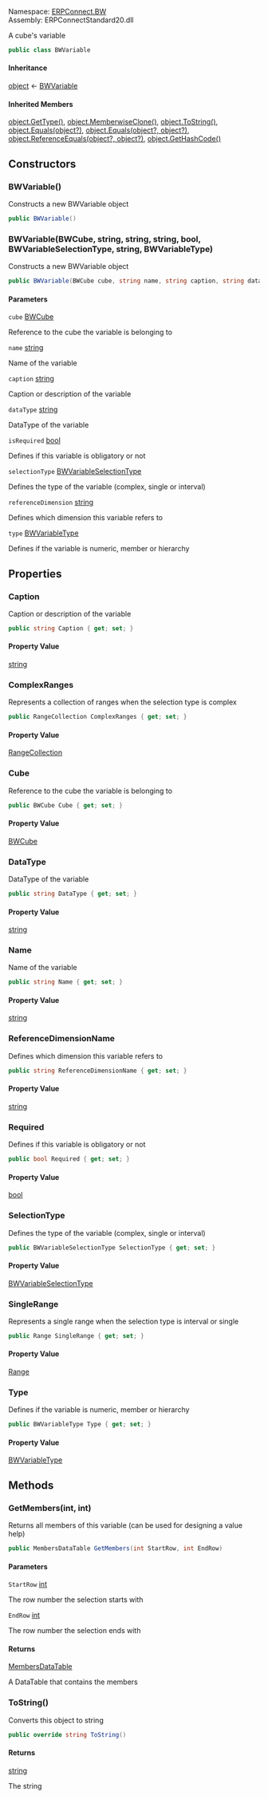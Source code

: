 
Namespace: [ERPConnect.BW](index.md)  
Assembly: ERPConnectStandard20.dll  

A cube's variable

```csharp
public class BWVariable
```

#### Inheritance

[object](https://learn.microsoft.com/dotnet/api/system.object) ← 
[BWVariable](ERPConnect.BW.BWVariable.md)

#### Inherited Members

[object.GetType\(\)](https://learn.microsoft.com/dotnet/api/system.object.gettype), 
[object.MemberwiseClone\(\)](https://learn.microsoft.com/dotnet/api/system.object.memberwiseclone), 
[object.ToString\(\)](https://learn.microsoft.com/dotnet/api/system.object.tostring), 
[object.Equals\(object?\)](https://learn.microsoft.com/dotnet/api/system.object.equals\#system\-object\-equals\(system\-object\)), 
[object.Equals\(object?, object?\)](https://learn.microsoft.com/dotnet/api/system.object.equals\#system\-object\-equals\(system\-object\-system\-object\)), 
[object.ReferenceEquals\(object?, object?\)](https://learn.microsoft.com/dotnet/api/system.object.referenceequals), 
[object.GetHashCode\(\)](https://learn.microsoft.com/dotnet/api/system.object.gethashcode)

## Constructors

### <a id="ERPConnect_BW_BWVariable__ctor"></a> BWVariable\(\)

Constructs a new BWVariable object

```csharp
public BWVariable()
```

### <a id="ERPConnect_BW_BWVariable__ctor_ERPConnect_BW_BWCube_System_String_System_String_System_String_System_Boolean_ERPConnect_BW_BWVariableSelectionType_System_String_ERPConnect_BW_BWVariableType_"></a> BWVariable\(BWCube, string, string, string, bool, BWVariableSelectionType, string, BWVariableType\)

Constructs a new BWVariable object

```csharp
public BWVariable(BWCube cube, string name, string caption, string dataType, bool isRequired, BWVariableSelectionType selectionType, string referenceDimension, BWVariableType type)
```

#### Parameters

`cube` [BWCube](ERPConnect.BW.BWCube.md)

Reference to the cube the variable is belonging to

`name` [string](https://learn.microsoft.com/dotnet/api/system.string)

Name of the variable

`caption` [string](https://learn.microsoft.com/dotnet/api/system.string)

Caption or description of the variable

`dataType` [string](https://learn.microsoft.com/dotnet/api/system.string)

DataType of the variable

`isRequired` [bool](https://learn.microsoft.com/dotnet/api/system.boolean)

Defines if this variable is obligatory or not

`selectionType` [BWVariableSelectionType](ERPConnect.BW.BWVariableSelectionType.md)

Defines the type of the variable (complex, single or interval)

`referenceDimension` [string](https://learn.microsoft.com/dotnet/api/system.string)

Defines which dimension this variable refers to

`type` [BWVariableType](ERPConnect.BW.BWVariableType.md)

Defines if the variable is numeric, member or hierarchy

## Properties

### <a id="ERPConnect_BW_BWVariable_Caption"></a> Caption

Caption or description of the variable

```csharp
public string Caption { get; set; }
```

#### Property Value

 [string](https://learn.microsoft.com/dotnet/api/system.string)

### <a id="ERPConnect_BW_BWVariable_ComplexRanges"></a> ComplexRanges

Represents a collection of ranges when the selection type is complex

```csharp
public RangeCollection ComplexRanges { get; set; }
```

#### Property Value

 [RangeCollection](../erpconnect-queries/ERPConnect.Queries.RangeCollection.md)

### <a id="ERPConnect_BW_BWVariable_Cube"></a> Cube

Reference to the cube the variable is belonging to

```csharp
public BWCube Cube { get; set; }
```

#### Property Value

 [BWCube](ERPConnect.BW.BWCube.md)

### <a id="ERPConnect_BW_BWVariable_DataType"></a> DataType

DataType of the variable

```csharp
public string DataType { get; set; }
```

#### Property Value

 [string](https://learn.microsoft.com/dotnet/api/system.string)

### <a id="ERPConnect_BW_BWVariable_Name"></a> Name

Name of the variable

```csharp
public string Name { get; set; }
```

#### Property Value

 [string](https://learn.microsoft.com/dotnet/api/system.string)

### <a id="ERPConnect_BW_BWVariable_ReferenceDimensionName"></a> ReferenceDimensionName

Defines which dimension this variable refers to

```csharp
public string ReferenceDimensionName { get; set; }
```

#### Property Value

 [string](https://learn.microsoft.com/dotnet/api/system.string)

### <a id="ERPConnect_BW_BWVariable_Required"></a> Required

Defines if this variable is obligatory or not

```csharp
public bool Required { get; set; }
```

#### Property Value

 [bool](https://learn.microsoft.com/dotnet/api/system.boolean)

### <a id="ERPConnect_BW_BWVariable_SelectionType"></a> SelectionType

Defines the type of the variable (complex, single or interval)

```csharp
public BWVariableSelectionType SelectionType { get; set; }
```

#### Property Value

 [BWVariableSelectionType](ERPConnect.BW.BWVariableSelectionType.md)

### <a id="ERPConnect_BW_BWVariable_SingleRange"></a> SingleRange

Represents a single range when the selection type is interval or single

```csharp
public Range SingleRange { get; set; }
```

#### Property Value

 [Range](../erpconnect-queries/ERPConnect.Queries.Range.md)

### <a id="ERPConnect_BW_BWVariable_Type"></a> Type

Defines if the variable is numeric, member or hierarchy

```csharp
public BWVariableType Type { get; set; }
```

#### Property Value

 [BWVariableType](ERPConnect.BW.BWVariableType.md)

## Methods

### <a id="ERPConnect_BW_BWVariable_GetMembers_System_Int32_System_Int32_"></a> GetMembers\(int, int\)

Returns all members of this variable (can be used for designing a value help)

```csharp
public MembersDataTable GetMembers(int StartRow, int EndRow)
```

#### Parameters

`StartRow` [int](https://learn.microsoft.com/dotnet/api/system.int32)

The row number the selection starts with

`EndRow` [int](https://learn.microsoft.com/dotnet/api/system.int32)

The row number the selection ends with

#### Returns

 [MembersDataTable](ERPConnect.BW.MembersDataTable.md)

A DataTable that contains the members

### <a id="ERPConnect_BW_BWVariable_ToString"></a> ToString\(\)

Converts this object to string

```csharp
public override string ToString()
```

#### Returns

 [string](https://learn.microsoft.com/dotnet/api/system.string)

The string


